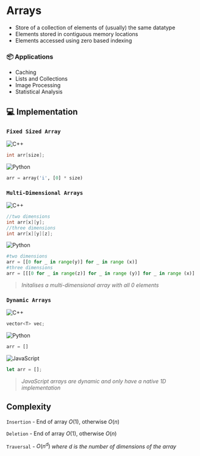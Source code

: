 # Arrays
- Store of a collection of elements of (usually) the same datatype
- Elements stored in contiguous memory locations
- Elements accessed using zero based indexing
  
### 📦 Applications
- Caching
- Lists and Collections
- Image Processing
- Statistical Analysis

## 💻 Implementation
### `Fixed Sized Array`

![C++](https://img.shields.io/badge/c++-%2300599C.svg?style=plastic&logo=c%2B%2B&logoColor=white)
```cpp
int arr[size];
```

![Python](https://img.shields.io/badge/python-3670A0?style=plastic&logo=python&logoColor=white) 

```python
arr = array('i', [0] * size)
```

### `Multi-Dimensional Arrays`

![C++](https://img.shields.io/badge/c++-%2300599C.svg?style=plastic&logo=c%2B%2B&logoColor=white)

```cpp
//two dimensions
int arr[x][y];
//three dimensions
int arr[x][y][z];
```

![Python](https://img.shields.io/badge/python-3670A0?style=plastic&logo=python&logoColor=white) 

```python
#two dimensions
arr = [[0 for _ in range(y)] for _ in range (x)]
#three dimensions
arr = [[[0 for _ in range(z)] for _ in range (y)] for _ in range (x)]
```
> _Initalises a multi-dimensional array with all 0 elements_
### `Dynamic Arrays`

![C++](https://img.shields.io/badge/c++-%2300599C.svg?style=plastic&logo=c%2B%2B&logoColor=white)

```cpp
vector<T> vec;
```

![Python](https://img.shields.io/badge/python-3670A0?style=plastic&logo=python&logoColor=white) 

```python
arr = []
```

![JavaScript](https://img.shields.io/badge/JavaScript-F7DF1E?style=plastic&logo=javascript&logoColor=000)

```jsx
let arr = [];
```
> _JavaScript arrays are dynamic and only have a native 1D implementation_

## Complexity

`Insertion` - End of array $O(1)$, otherwise $O(n)$

`Deletion` - End of array $O(1)$, otherwise $O(n)$

`Traversal` - $O(n^d)$ *where d is the number of dimensions of the array*

